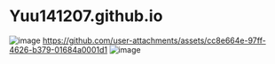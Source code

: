 # Yuu141207.github.io
![image](https://github.com/user-attachments/assets/9bca8963-cce4-4286-9b34-c1896125e993)
https://github.com/user-attachments/assets/cc8e664e-97ff-4626-b379-01684a0001d1
![image](https://github.com/user-attachments/assets/6586d0ac-01dd-4ef8-83de-a17fb41ffc40)
